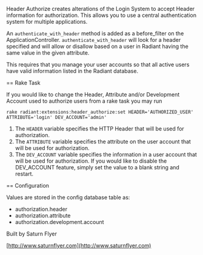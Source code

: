 Header Authorize creates alterations of the Login System to accept Header information for authorization. This allows you to use a central authentication system for multiple applications.

An `authenticate_with_header` method is added as a before_filter on the ApplicationController. `authenticate_with_header` will look for a header specified and will allow or disallow based on a user in Radiant having the same value in the given attribute.

This requires that you manage your user accounts so that all active users have valid information listed in the Radiant database.

== Rake Task

If you would like to change the Header, Attribute and/or Development Account used to authorize users from a rake task you may run

	rake radiant:extensions:header_authorize:set HEADER='AUTHORIZED_USER' ATTRIBUTE='login' DEV_ACCOUNT='admin'

1. The `HEADER` variable specifies the HTTP Header that will be used for authorization.
2. The `ATTRIBUTE` variable specifies the attribute on the user account that will be used for authorization.
3. The `DEV_ACCOUNT` variable specifies the information in a user account that will be used for authorization. If you would like to disable the DEV_ACCOUNT feature, simply set the value to a blank string and restart.
	
== Configuration

Values are stored in the config database table as:

* authorization.header
* authorization.attribute
* authorization.development.account

Built by Saturn Flyer 

[http://www.saturnflyer.com](http://www.saturnflyer.com)